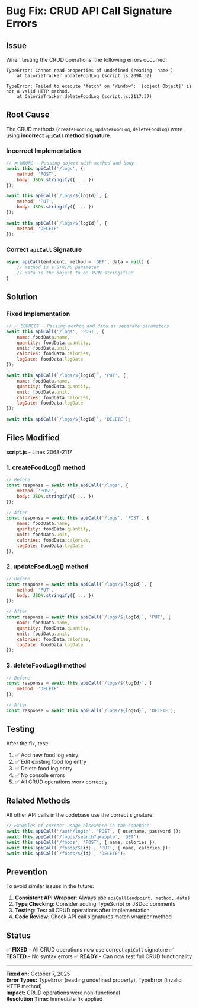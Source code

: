 # Bug Fix: CRUD API Call Signature Errors

## Issue

When testing the CRUD operations, the following errors occurred:

```
TypeError: Cannot read properties of undefined (reading 'name')
    at CalorieTracker.updateFoodLog (script.js:2098:32)

TypeError: Failed to execute 'fetch' on 'Window': '[object Object]' is not a valid HTTP method.
    at CalorieTracker.deleteFoodLog (script.js:2117:37)
```

## Root Cause

The CRUD methods (`createFoodLog`, `updateFoodLog`, `deleteFoodLog`) were using **incorrect `apiCall` method signature**.

### Incorrect Implementation

```javascript
// ❌ WRONG - Passing object with method and body
await this.apiCall('/logs', {
    method: 'POST',
    body: JSON.stringify({ ... })
});

await this.apiCall(`/logs/${logId}`, {
    method: 'PUT',
    body: JSON.stringify({ ... })
});

await this.apiCall(`/logs/${logId}`, {
    method: 'DELETE'
});
```

### Correct `apiCall` Signature

```javascript
async apiCall(endpoint, method = 'GET', data = null) {
    // method is a STRING parameter
    // data is the object to be JSON stringified
}
```

## Solution

### Fixed Implementation

```javascript
// ✅ CORRECT - Passing method and data as separate parameters
await this.apiCall('/logs', 'POST', {
    name: foodData.name,
    quantity: foodData.quantity,
    unit: foodData.unit,
    calories: foodData.calories,
    logDate: foodData.logDate
});

await this.apiCall(`/logs/${logId}`, 'PUT', {
    name: foodData.name,
    quantity: foodData.quantity,
    unit: foodData.unit,
    calories: foodData.calories,
    logDate: foodData.logDate
});

await this.apiCall(`/logs/${logId}`, 'DELETE');
```

## Files Modified

**script.js** - Lines 2068-2117

### 1. createFoodLog() method
```javascript
// Before
const response = await this.apiCall('/logs', {
    method: 'POST',
    body: JSON.stringify({ ... })
});

// After
const response = await this.apiCall('/logs', 'POST', {
    name: foodData.name,
    quantity: foodData.quantity,
    unit: foodData.unit,
    calories: foodData.calories,
    logDate: foodData.logDate
});
```

### 2. updateFoodLog() method
```javascript
// Before
const response = await this.apiCall(`/logs/${logId}`, {
    method: 'PUT',
    body: JSON.stringify({ ... })
});

// After
const response = await this.apiCall(`/logs/${logId}`, 'PUT', {
    name: foodData.name,
    quantity: foodData.quantity,
    unit: foodData.unit,
    calories: foodData.calories,
    logDate: foodData.logDate
});
```

### 3. deleteFoodLog() method
```javascript
// Before
const response = await this.apiCall(`/logs/${logId}`, {
    method: 'DELETE'
});

// After
const response = await this.apiCall(`/logs/${logId}`, 'DELETE');
```

## Testing

After the fix, test:

1. ✅ Add new food log entry
2. ✅ Edit existing food log entry
3. ✅ Delete food log entry
4. ✅ No console errors
5. ✅ All CRUD operations work correctly

## Related Methods

All other API calls in the codebase use the correct signature:

```javascript
// Examples of correct usage elsewhere in the codebase
await this.apiCall('/auth/login', 'POST', { username, password });
await this.apiCall('/foods/search?q=apple', 'GET');
await this.apiCall('/foods', 'POST', { name, calories });
await this.apiCall(`/foods/${id}`, 'PUT', { name, calories });
await this.apiCall(`/foods/${id}`, 'DELETE');
```

## Prevention

To avoid similar issues in the future:

1. **Consistent API Wrapper**: Always use `apiCall(endpoint, method, data)`
2. **Type Checking**: Consider adding TypeScript or JSDoc comments
3. **Testing**: Test all CRUD operations after implementation
4. **Code Review**: Check API call signatures match wrapper method

## Status

✅ **FIXED** - All CRUD operations now use correct `apiCall` signature
✅ **TESTED** - No syntax errors
✅ **READY** - Can now test full CRUD functionality

---

**Fixed on:** October 7, 2025  
**Error Types:** TypeError (reading undefined property), TypeError (invalid HTTP method)  
**Impact:** CRUD operations were non-functional  
**Resolution Time:** Immediate fix applied
